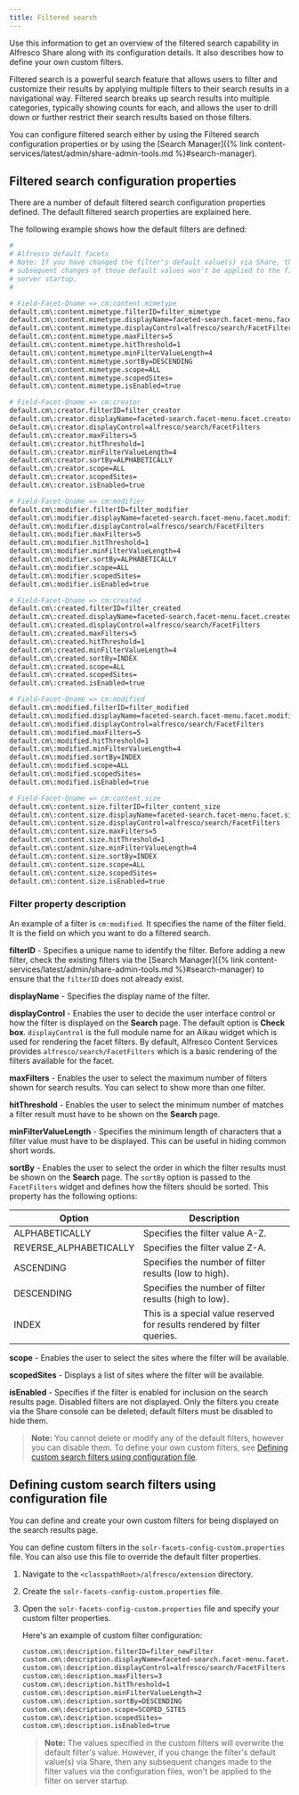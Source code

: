 ```yaml
---
title: Filtered search
---
```


Use this information to get an overview of the filtered search capability in Alfresco Share along with its configuration details. It also describes how to define your own custom filters.

Filtered search is a powerful search feature that allows users to filter and customize their results by applying multiple filters to their search results in a navigational way. Filtered search breaks up search results into multiple categories, typically showing counts for each, and allows the user to drill down or further restrict their search results based on those filters.

You can configure filtered search either by using the Filtered search configuration properties or by using the [Search Manager]({% link content-services/latest/admin/share-admin-tools.md %}#search-manager).

## Filtered search configuration properties

There are a number of default filtered search configuration properties defined. The default filtered search properties are explained here.

The following example shows how the default filters are defined:

```bash
#
# Alfresco default facets
# Note: If you have changed the filter's default value(s) via Share, then any
# subsequent changes of those default values won't be applied to the filter on
# server startup.
#

# Field-Facet-Qname => cm:content.mimetype
default.cm\:content.mimetype.filterID=filter_mimetype
default.cm\:content.mimetype.displayName=faceted-search.facet-menu.facet.formats
default.cm\:content.mimetype.displayControl=alfresco/search/FacetFilters
default.cm\:content.mimetype.maxFilters=5
default.cm\:content.mimetype.hitThreshold=1
default.cm\:content.mimetype.minFilterValueLength=4
default.cm\:content.mimetype.sortBy=DESCENDING
default.cm\:content.mimetype.scope=ALL
default.cm\:content.mimetype.scopedSites=
default.cm\:content.mimetype.isEnabled=true

# Field-Facet-Qname => cm:creator
default.cm\:creator.filterID=filter_creator
default.cm\:creator.displayName=faceted-search.facet-menu.facet.creator
default.cm\:creator.displayControl=alfresco/search/FacetFilters
default.cm\:creator.maxFilters=5
default.cm\:creator.hitThreshold=1
default.cm\:creator.minFilterValueLength=4
default.cm\:creator.sortBy=ALPHABETICALLY
default.cm\:creator.scope=ALL
default.cm\:creator.scopedSites=
default.cm\:creator.isEnabled=true

# Field-Facet-Qname => cm:modifier
default.cm\:modifier.filterID=filter_modifier
default.cm\:modifier.displayName=faceted-search.facet-menu.facet.modifier
default.cm\:modifier.displayControl=alfresco/search/FacetFilters
default.cm\:modifier.maxFilters=5
default.cm\:modifier.hitThreshold=1
default.cm\:modifier.minFilterValueLength=4
default.cm\:modifier.sortBy=ALPHABETICALLY
default.cm\:modifier.scope=ALL
default.cm\:modifier.scopedSites=
default.cm\:modifier.isEnabled=true

# Field-Facet-Qname => cm:created
default.cm\:created.filterID=filter_created
default.cm\:created.displayName=faceted-search.facet-menu.facet.created
default.cm\:created.displayControl=alfresco/search/FacetFilters
default.cm\:created.maxFilters=5
default.cm\:created.hitThreshold=1
default.cm\:created.minFilterValueLength=4
default.cm\:created.sortBy=INDEX
default.cm\:created.scope=ALL
default.cm\:created.scopedSites=
default.cm\:created.isEnabled=true

# Field-Facet-Qname => cm:modified
default.cm\:modified.filterID=filter_modified
default.cm\:modified.displayName=faceted-search.facet-menu.facet.modified
default.cm\:modified.displayControl=alfresco/search/FacetFilters
default.cm\:modified.maxFilters=5
default.cm\:modified.hitThreshold=1
default.cm\:modified.minFilterValueLength=4
default.cm\:modified.sortBy=INDEX
default.cm\:modified.scope=ALL
default.cm\:modified.scopedSites=
default.cm\:modified.isEnabled=true

# Field-Facet-Qname => cm:content.size
default.cm\:content.size.filterID=filter_content_size
default.cm\:content.size.displayName=faceted-search.facet-menu.facet.size
default.cm\:content.size.displayControl=alfresco/search/FacetFilters
default.cm\:content.size.maxFilters=5
default.cm\:content.size.hitThreshold=1
default.cm\:content.size.minFilterValueLength=4
default.cm\:content.size.sortBy=INDEX
default.cm\:content.size.scope=ALL
default.cm\:content.size.scopedSites=
default.cm\:content.size.isEnabled=true
```

### Filter property description

An example of a filter is `cm:modified`. It specifies the name of the filter field. It is the field on which you want to do a filtered search.

**filterID** - Specifies a unique name to identify the filter. Before adding a new filter, check the existing filters via the [Search Manager]({% link content-services/latest/admin/share-admin-tools.md %}#search-manager) to ensure that the `filterID` does not already exist.

**displayName** - Specifies the display name of the filter.

**displayControl** - Enables the user to decide the user interface control or how the filter is displayed on the **Search** page. The default option is **Check box**. `displayControl` is the full module name for an Aikau widget which is used for rendering the facet filters. By default, Alfresco Content Services provides `alfresco/search/FacetFilters` which is a basic rendering of the filters available for the facet.

**maxFilters** - Enables the user to select the maximum number of filters shown for search results. You can select to show more than one filter.

**hitThreshold** - Enables the user to select the minimum number of matches a filter result must have to be shown on the **Search** page.

**minFilterValueLength** - Specifies the minimum length of characters that a filter value must have to be displayed. This can be useful in hiding common short words.

**sortBy** - Enables the user to select the order in which the filter results must be shown on the **Search** page. The `sortBy` option is passed to the `FacetFilters` widget and defines how the filters should be sorted. This property has the following options:

|Option|Description|
|------|-----------|
|ALPHABETICALLY|Specifies the filter value A-Z.|
|REVERSE_ALPHABETICALLY|Specifies the filter value Z-A.|
|ASCENDING|Specifies the number of filter results (low to high).|
|DESCENDING|Specifies the number of filter results (high to low).|
|INDEX|This is a special value reserved for results rendered by filter queries.|

**scope** - Enables the user to select the sites where the filter will be available.

**scopedSites** - Displays a list of sites where the filter will be available.

**isEnabled** - Specifies if the filter is enabled for inclusion on the search results page. Disabled filters are not displayed. Only the filters you create via the Share console can be deleted; default filters must be disabled to hide them.

> **Note:** You cannot delete or modify any of the default filters, however you can disable them. To define your own custom filters, see [Defining custom search filters using configuration file](#defining-custom-search-filters-using-configuration-file).

## Defining custom search filters using configuration file

You can define and create your own custom filters for being displayed on the search results page.

You can define custom filters in the `solr-facets-config-custom.properties` file. You can also use this file to override the default filter properties.

1. Navigate to the `<classpathRoot>/alfresco/extension` directory.

2. Create the `solr-facets-config-custom.properties` file.

3. Open the `solr-facets-config-custom.properties` file and specify your custom filter properties.

    Here's an example of custom filter configuration:

    ```bash
    custom.cm\:description.filterID=filter_newFilter
    custom.cm\:description.displayName=faceted-search.facet-menu.facet.description
    custom.cm\:description.displayControl=alfresco/search/FacetFilters
    custom.cm\:description.maxFilters=3
    custom.cm\:description.hitThreshold=1
    custom.cm\:description.minFilterValueLength=2
    custom.cm\:description.sortBy=DESCENDING
    custom.cm\:description.scope=SCOPED_SITES
    custom.cm\:description.scopedSites=
    custom.cm\:description.isEnabled=true
    ```

    > **Note:** The values specified in the custom filters will overwrite the default filter's value. However, if you change the filter's default value(s) via Share, then any subsequent changes made to the filter values via the configuration files, won't be applied to the filter on server startup.